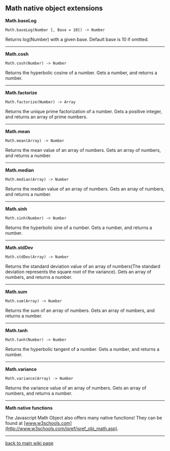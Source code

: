 ## Math native object extensions ##

**Math.baseLog**
```
Math.baseLog(Number [, Base = 10]) -> Number
```
Returns log(Number) with a given base. Default base is 10 if omitted.

---


**Math.cosh**
```
Math.cosh(Number) -> Number
```
Returns the hyperbolic cosine of a number. Gets a number, and returns a number.

---


**Math.factorize**
```
Math.factorize(Number) -> Array
```
Returns the unique prime factorization of a number. Gets a positive integer, and returns an array of prime numbers.

---


**Math.mean**
```
Math.mean(Array) -> Number
```
Returns the mean value of an array of numbers. Gets an array of numbers, and returns a number.

---


**Math.median**
```
Math.median(Array) -> Number
```
Returns the median value of an array of numbers. Gets an array of numbers, and returns a number.

---


**Math.sinh**
```
Math.sinh(Number) -> Number
```
Returns the hyperbolic sine of a number. Gets a number, and returns a number.

---


**Math.stdDev**
```
Math.stdDev(Array) -> Number
```
Returns the standard deviation value of an array of numbers(The standard deviation represents the square root of the variance). Gets an array of numbers, and returns a number.

---


**Math.sum**
```
Math.sum(Array) -> Number
```
Returns the sum of an array of numbers. Gets an array of numbers, and returns a number.

---


**Math.tanh**
```
Math.tanh(Number) -> Number
```
Returns the hyperbolic tangent of a number. Gets a number, and returns a number.

---


**Math.variance**
```
Math.variance(Array) -> Number
```
Returns the variance value of an array of numbers. Gets an array of numbers, and returns a number.

---


**Math native functions**

The Javascript Math Object also offers many native functions! They can be found at [www.w3schools.com](http://www.w3schools.com/jsref/jsref_obj_math.asp).


---


[back to main wiki page](MathExtendDoc.md)